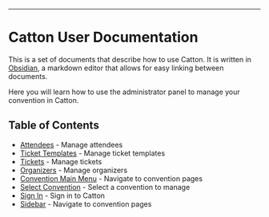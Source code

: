 -----
# Catton User Documentation
This is a set of documents that describe how to use Catton. 
It is written in [Obsidian](https://obsidian.md/), a markdown editor that allows for easy linking between documents.

Here you will learn how to use the administrator panel to manage your convention in Catton. 

## Table of Contents
* [Attendees](Attendees.md) - Manage attendees
* [Ticket Templates](Ticket%20Templates.md) - Manage ticket templates
* [Tickets](Tickets.md) - Manage tickets
* [Organizers](Organizers.md) - Manage organizers
* [Convention Main Menu](Convention%20Main%20Menu.md) - Navigate to convention pages
* [Select Convention](Select%20Convention.md) - Select a convention to manage
* [Sign In](Sign%20In.md) - Sign in to Catton
* [Sidebar](Sidebar.md) - Navigate to convention pages